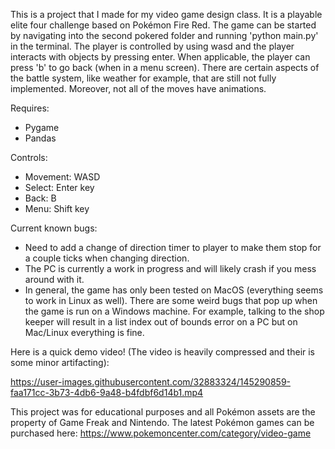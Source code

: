 This is a project that I made for my video game design class. It is a playable elite four challenge based on Pokémon Fire Red.
The game can be started by navigating into the second pokered folder and running 'python main.py' in the terminal.
The player is controlled by using wasd and the player interacts with objects by pressing enter. When applicable, the player can press 'b' to go back (when in a menu screen). There are certain aspects of the battle system, like weather for example, that are still not fully implemented. Moreover, not all of the moves have animations. 

Requires:
   - Pygame
   - Pandas

Controls:
   - Movement: WASD
   - Select: Enter key
   - Back: B
   - Menu: Shift key

Current known bugs:
   - Need to add a change of direction timer to player to make them stop for a couple ticks when changing direction. 
   - The PC is currently a work in progress and will likely crash if you mess around with it.
   - In general, the game has only been tested on MacOS (everything seems to work in Linux as well). There are some weird bugs that pop up when the game is run on a Windows machine. For example, talking to the shop keeper will result in a list index out of bounds error on a PC but on Mac/Linux everything is fine. 

Here is a quick demo video! (The video is heavily compressed and their is some minor artifacting):

https://user-images.githubusercontent.com/32883324/145290859-faa171cc-3b73-4db6-9a48-b4fdbf6d14b1.mp4

This project was for educational purposes and all Pokémon assets are the property of Game Freak and Nintendo. The latest Pokémon games can be purchased here: https://www.pokemoncenter.com/category/video-game





